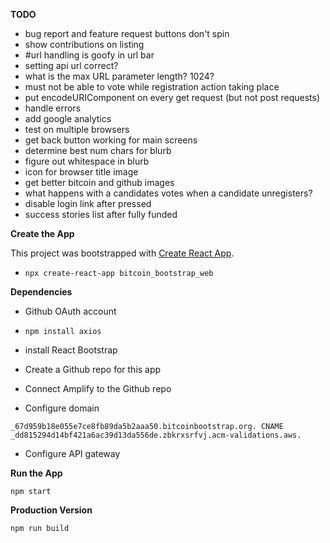 **TODO**
- bug report and feature request buttons don't spin
- show contributions on listing
- #url handling is goofy in url bar
- setting api url correct?
- what is the max URL parameter length? 1024?
- must not be able to vote while registration action taking place
- put encodeURIComponent on every get request (but not post requests)
- handle errors
- add google analytics
- test on multiple browsers
- get back button working for main screens
- determine best num chars for blurb
- figure out whitespace in blurb
- icon for browser title image
- get better bitcoin and github images
- what happens with a candidates votes when a candidate unregisters?
- disable login link after pressed
- success stories list after fully funded

**Create the App**

This project was bootstrapped with [Create React App](https://github.com/facebook/create-react-app).

- `npx create-react-app bitcoin_bootstrap_web`

**Dependencies**

- Github OAuth account
- `npm install axios`
- install React Bootstrap

- Create a Github repo for this app
- Connect Amplify to the Github repo
- Configure domain

`_67d959b18e055e7ce8fb89da5b2aaa50.bitcoinbootstrap.org. CNAME _dd815294d14bf421a6ac39d13da556de.zbkrxsrfvj.acm-validations.aws.`

- Configure API gateway

**Run the App**

`npm start`

**Production Version**

`npm run build`
